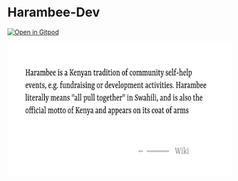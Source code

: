 
# Harambee-Dev
[![Open in Gitpod](https://gitpod.io/button/open-in-gitpod.svg)](https://gitpod.io/#https://github.com/Harambee-Dev/Harambee.dev)

<p align="center">
    <img height="300" src="./resources/banner.png"/>
</p>
